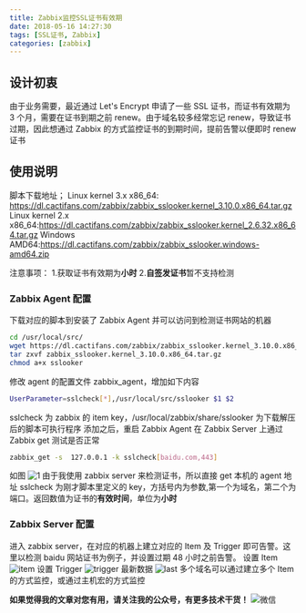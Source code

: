 ```yaml
---
title: Zabbix监控SSL证书有效期
date: 2018-05-16 14:27:30
tags: [SSL证书, Zabbix]
categories: [zabbix]
---
```


## 设计初衷

由于业务需要，最近通过 Let's Encrypt 申请了一些 SSL 证书，而证书有效期为 3 个月，需要在证书到期之前 renew。由于域名较多经常忘记 renew，导致证书过期，因此想通过 Zabbix 的方式监控证书的到期时间，提前告警以便即时 renew 证书

## 使用说明

脚本下载地址；
Linux kernel 3.x x86_64: https://dl.cactifans.com/zabbix/zabbix_sslooker.kernel_3.10.0.x86_64.tar.gz
Linux kernel 2.x x86_64:https://dl.cactifans.com/zabbix/zabbix_sslooker.kernel_2.6.32.x86_64.tar.gz
Windows AMD64:https://dl.cactifans.com/zabbix/zabbix_sslooker.windows-amd64.zip

注意事项： 1.获取证书有效期为**小时** 2.**自签发证书**暂不支持检测

### Zabbix Agent 配置

下载对应的脚本到安装了 Zabbix Agent 并可以访问到检测证书网站的机器

```bash
cd /usr/local/src/
wget https://dl.cactifans.com/zabbix/zabbix_sslooker.kernel_3.10.0.x86_64.tar.gz
tar zxvf zabbix_sslooker.kernel_3.10.0.x86_64.tar.gz
chmod a+x sslooker
```

修改 agent 的配置文件 zabbix_agent，增加如下内容

```bash
UserParameter=sslcheck[*],/usr/local/src/sslooker $1 $2
```

sslcheck 为 zabbix 的 item key，/usr/local/zabbix/share/sslooker 为下载解压后的脚本可执行程序
添加之后，重启 Zabbix Agent
在 Zabbix Server 上通过 Zabbix get 测试是否正常

```bash
zabbix_get -s  127.0.0.1 -k sslcheck[baidu.com,443]
```

如图
![1](https://img.cactifans.com/wp-content/uploads/2018/05/sslooker1.jpg)
由于我使用 zabbix server 来检测证书，所以直接 get 本机的 agent 地址
sslcheck 为刚才脚本里定义的 key，方括号内为参数,第一个为域名，第二个为端口。返回数值为证书的**有效时间**，单位为**小时**

### Zabbix Server 配置

进入 zabbix server，在对应的机器上建立对应的 Item 及 Trigger 即可告警。这里以检测 baidu 网站证书为例子，并设置过期 48 小时之前告警。
设置 Item
![item](https://img.cactifans.com/wp-content/uploads/2018/05/sslooker2.jpg)
设置 Trigger
![trigger](https://img.cactifans.com/wp-content/uploads/2018/05/sslooker3.jpg)
最新数据
![last](https://img.cactifans.com/wp-content/uploads/2018/05/sslooker4.jpg)
多个域名可以通过建立多个 Item 的方式监控，或通过主机宏的方式监控

**如果觉得我的文章对您有用，请关注我的公众号，有更多技术干货！**
![微信](https://img.cactifans.com/wp-content/uploads/2017/12/qrcode_for_gh_5c46969f2957_258-1-1.jpg)
